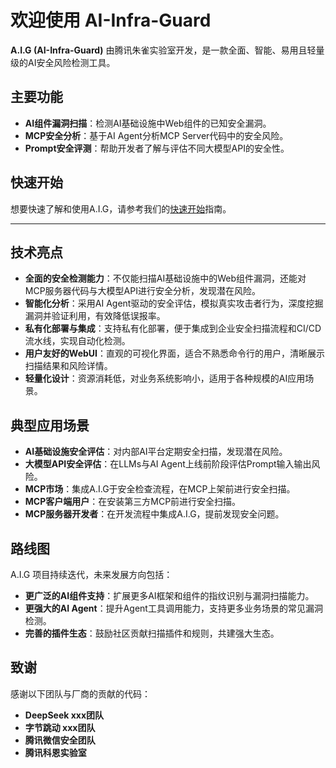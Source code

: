 # 欢迎使用 AI-Infra-Guard


**A.I.G (AI-Infra-Guard)** 由腾讯朱雀实验室开发，是一款全面、智能、易用且轻量级的AI安全风险检测工具。

## 主要功能

- **AI组件漏洞扫描**：检测AI基础设施中Web组件的已知安全漏洞。
- **MCP安全分析**：基于AI Agent分析MCP Server代码中的安全风险。
- **Prompt安全评测**：帮助开发者了解与评估不同大模型API的安全性。


## 快速开始

想要快速了解和使用A.I.G，请参考我们的[快速开始](/help?menu=getting-started)指南。

---

## 技术亮点

- **全面的安全检测能力**：不仅能扫描AI基础设施中的Web组件漏洞，还能对MCP服务器代码与大模型API进行安全分析，发现潜在风险。
- **智能化分析**：采用AI Agent驱动的安全评估，模拟真实攻击者行为，深度挖掘漏洞并验证利用，有效降低误报率。
- **私有化部署与集成**：支持私有化部署，便于集成到企业安全扫描流程和CI/CD流水线，实现自动化检测。
- **用户友好的WebUI**：直观的可视化界面，适合不熟悉命令行的用户，清晰展示扫描结果和风险详情。
- **轻量化设计**：资源消耗低，对业务系统影响小，适用于各种规模的AI应用场景。

## 典型应用场景


- **AI基础设施安全评估**：对内部AI平台定期安全扫描，发现潜在风险。
- **大模型API安全评估**：在LLMs与AI Agent上线前阶段评估Prompt输入输出风险。
- **MCP市场**：集成A.I.G于安全检查流程，在MCP上架前进行安全扫描。
- **MCP客户端用户**：在安装第三方MCP前进行安全扫描。
- **MCP服务器开发者**：在开发流程中集成A.I.G，提前发现安全问题。

## 路线图

A.I.G 项目持续迭代，未来发展方向包括：

- **更广泛的AI组件支持**：扩展更多AI框架和组件的指纹识别与漏洞扫描能力。
- **更强大的AI Agent**：提升Agent工具调用能力，支持更多业务场景的常见漏洞检测。
- **完善的插件生态**：鼓励社区贡献扫描插件和规则，共建强大生态。


## 致谢
感谢以下团队与厂商的贡献的代码：
- **DeepSeek xxx团队**
- **字节跳动 xxx团队**
- **腾讯微信安全团队**
- **腾讯科恩实验室**